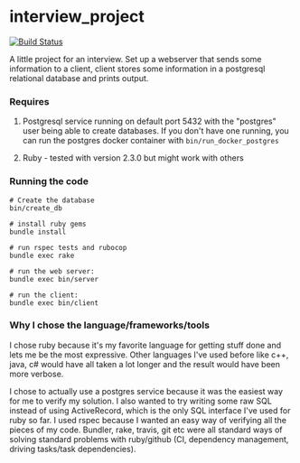 # interview_project
[![Build Status](https://travis-ci.org/diamond29/interview_project.svg?branch=master)](https://travis-ci.org/diamond29/interview_project)

A little project for an interview. Set up a webserver that sends some information to a client, client stores some information in a postgresql relational database and prints output.

### Requires

1. Postgresql service running on default port 5432 with the "postgres" user being able to create databases. If you don't have one running, you can run the postgres docker container with `bin/run_docker_postgres`

2. Ruby - tested with version 2.3.0 but might work with others

### Running the code

```
# Create the database
bin/create_db

# install ruby gems
bundle install

# run rspec tests and rubocop
bundle exec rake

# run the web server:
bundle exec bin/server

# run the client:
bundle exec bin/client
```

### Why I chose the language/frameworks/tools
I chose ruby because it's my favorite language for getting stuff done and lets me be the most expressive. Other languages I've used before like c++, java, c# would have all taken a lot longer and the result would have been more verbose.

I chose to actually use a postgres service because it was the easiest way for me to verify my solution. I also wanted to try writing some raw SQL instead of using ActiveRecord, which is the only SQL interface I've used for ruby so far. I used rspec because I wanted an easy way of verifying all the pieces of my code. Bundler, rake, travis, git etc were all standard ways of solving standard problems with ruby/github (CI, dependency management, driving tasks/task dependencies).
